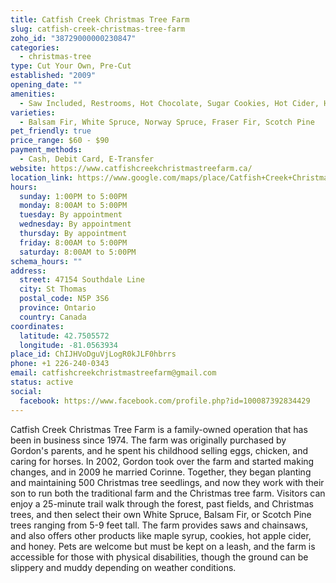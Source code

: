 ```yaml
---
title: Catfish Creek Christmas Tree Farm
slug: catfish-creek-christmas-tree-farm
zoho_id: "38729000000230847"
categories:
  - christmas-tree
type: Cut Your Own, Pre-Cut
established: "2009"
opening_date: ""
amenities:
  - Saw Included, Restrooms, Hot Chocolate, Sugar Cookies, Hot Cider, Honey, Maple Syrup
varieties:
  - Balsam Fir, White Spruce, Norway Spruce, Fraser Fir, Scotch Pine
pet_friendly: true
price_range: $60 - $90
payment_methods:
  - Cash, Debit Card, E-Transfer
website: https://www.catfishcreekchristmastreefarm.ca/
location_link: https://www.google.com/maps/place/Catfish+Creek+Christmas+Tree+Farm/@42.750557199999996,-81.05639339999999,14z/data=!4m8!1m2!2m1!1sCatfish+Creek+Christmas+Tree+Farm!3m4!1s0x882e63e582035a1d:0xbbae5b48174b42d2!8m2!3d42.750557199999996!4d-81.05639339999999
hours:
  sunday: 1:00PM to 5:00PM
  monday: 8:00AM to 5:00PM
  tuesday: By appointment
  wednesday: By appointment
  thursday: By appointment
  friday: 8:00AM to 5:00PM
  saturday: 8:00AM to 5:00PM
schema_hours: ""
address:
  street: 47154 Southdale Line
  city: St Thomas
  postal_code: N5P 3S6
  province: Ontario
  country: Canada
coordinates:
  latitude: 42.7505572
  longitude: -81.0563934
place_id: ChIJHVoDguVjLogR0kJLF0hbrrs
phone: +1 226-240-0343
email: catfishcreekchristmastreefarm@gmail.com
status: active
social:
  facebook: https://www.facebook.com/profile.php?id=100087392834429
---
```


Catfish Creek Christmas Tree Farm is a family-owned operation that has been in business since 1974. The farm was originally purchased by Gordon's parents, and he spent his childhood selling eggs, chicken, and caring for horses. In 2002, Gordon took over the farm and started making changes, and in 2009 he married Corinne. Together, they began planting and maintaining 500 Christmas tree seedlings, and now they work with their son to run both the traditional farm and the Christmas tree farm. Visitors can enjoy a 25-minute trail walk through the forest, past fields, and Christmas trees, and then select their own White Spruce, Balsam Fir, or Scotch Pine trees ranging from 5-9 feet tall. The farm provides saws and chainsaws, and also offers other products like maple syrup, cookies, hot apple cider, and honey. Pets are welcome but must be kept on a leash, and the farm is accessible for those with physical disabilities, though the ground can be slippery and muddy depending on weather conditions.
